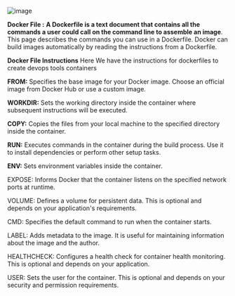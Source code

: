 ![image](https://github.com/Loki-1/Dockerfiles/assets/134843197/f226b0a2-aebd-464c-b70f-43722e0ddba7)


**Docker File :**
     **A Dockerfile is a text document that contains all the commands a user could call on the command line to assemble an image**. This page describes the commands you can use in a Dockerfile.
     Docker can build images automatically by reading the instructions from a Dockerfile. 

**Docker File Instructions**
Here We have the instructions for dockerfiles to create devops tools containers

**FROM:** Specifies the base image for your Docker image. Choose an official image from Docker Hub or use a custom image.

**WORKDIR:** Sets the working directory inside the container where subsequent instructions will be executed.

**COPY:** Copies the files from your local machine to the specified directory inside the container.

**RUN:** Executes commands in the container during the build process. Use it to install dependencies or perform other setup tasks.

**ENV:** Sets environment variables inside the container.

EXPOSE: Informs Docker that the container listens on the specified network ports at runtime.

VOLUME: Defines a volume for persistent data. This is optional and depends on your application's requirements.

CMD: Specifies the default command to run when the container starts.

LABEL: Adds metadata to the image. It is useful for maintaining information about the image and the author.

HEALTHCHECK: Configures a health check for container health monitoring. This is optional and depends on your application.

USER: Sets the user for the container. This is optional and depends on your security and permission requirements.




